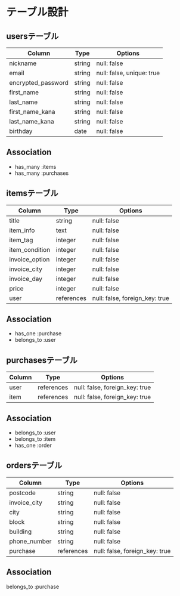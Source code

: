 # テーブル設計

## usersテーブル

| Column                | Type   | Options                   |
| --------------------- | ------ | ------------------------- |
| nickname              | string | null: false               |
| email                 | string | null: false, unique: true |
| encrypted_password    | string | null: false               |
| first_name            | string | null: false               |
| last_name             | string | null: false               |
| first_name_kana       | string | null: false               |
| last_name_kana        | string | null: false               |
| birthday              | date   | null: false               |

## Association

- has_many :items
- has_many :purchases

## itemsテーブル

| Column             | Type       | Options                        |
| ------------------ | ---------- | ------------------------------ |
| title              | string     | null: false                    |
| item_info          | text       | null: false                    |
| item_tag           | integer    | null: false                    |
| item_condition     | integer    | null: false                    |
| invoice_option     | integer    | null: false                    |
| invoice_city       | integer    | null: false                    |
| invoice_day        | integer    | null: false                    |
| price              | integer    | null: false                    |
| user               | references | null: false, foreign_key: true |

## Association

- has_one :purchase
- belongs_to :user

## purchasesテーブル

| Column   | Type       | Options                        |
| -------- | ---------- | ------------------------------ |
| user     | references | null: false, foreign_key: true |
| item     | references | null: false, foreign_key: true |

## Association

- belongs_to :user
- belongs_to :item
- has_one :order

## ordersテーブル

| Column             | Type       | Options                        |
| ------------------ | ---------- | ------------------------------ |
| postcode           | string     | null: false                    |
| invoice_city       | string     | null: false                    |
| city               | string     | null: false                    |
| block              | string     | null: false                    |
| building           | string     | null: false                    |
| phone_number       | string     | null: false                    |
| purchase           | references | null: false, foreign_key: true |

## Association

belongs_to :purchase